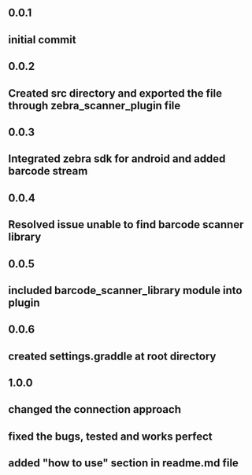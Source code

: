 ## 0.0.1

## initial commit

## 0.0.2

## Created src directory and exported the file through zebra_scanner_plugin file

## 0.0.3

## Integrated zebra sdk for android and added barcode stream


## 0.0.4

## Resolved issue unable to find barcode scanner library

## 0.0.5

## included barcode_scanner_library module into plugin

## 0.0.6

## created settings.graddle at root directory

## 1.0.0

## changed the connection approach
## fixed the bugs, tested and works perfect
## added "how to use" section in readme.md file